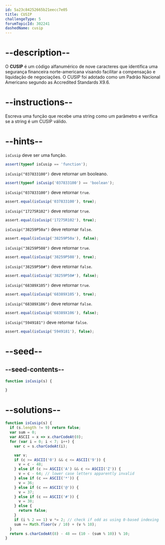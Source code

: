 ```yaml
---
id: 5a23c84252665b21eecc7e05
title: CUSIP
challengeType: 5
forumTopicId: 302241
dashedName: cusip
---
```


# --description--

O **CUSIP** é um código alfanumérico de nove caracteres que identifica uma segurança financeira norte-americana visando facilitar a compensação e liquidação de negociações. O CUSIP foi adotado como um Padrão Nacional Americano segundo as Accredited Standards X9.6.

# --instructions--

Escreva uma função que recebe uma string como um parâmetro e verifica se a string é um CUSIP válido.

# --hints--

`isCusip` deve ser uma função.

```js
assert(typeof isCusip == 'function');
```

`isCusip("037833100")` deve retornar um booleano.

```js
assert(typeof isCusip('037833100') == 'boolean');
```

`isCusip("037833100")` deve retornar `true`.

```js
assert.equal(isCusip('037833100'), true);
```

`isCusip("17275R102")` deve retornar `true`.

```js
assert.equal(isCusip('17275R102'), true);
```

`isCusip("38259P50a")` deve retornar `false`.

```js
assert.equal(isCusip('38259P50a'), false);
```

`isCusip("38259P508")` deve retornar `true`.

```js
assert.equal(isCusip('38259P508'), true);
```

`isCusip("38259P50#")` deve retornar `false`.

```js
assert.equal(isCusip('38259P50#'), false);
```

`isCusip("68389X105")` deve retornar `true`.

```js
assert.equal(isCusip('68389X105'), true);
```

`isCusip("68389X106")` deve retornar `false`.

```js
assert.equal(isCusip('68389X106'), false);
```

`isCusip("5949181")` deve retornar `false`.

```js
assert.equal(isCusip('5949181'), false);
```

# --seed--

## --seed-contents--

```js
function isCusip(s) {

}
```

# --solutions--

```js
function isCusip(s) {
  if (s.length != 9) return false;
  var sum = 0;
  var ASCII = x => x.charCodeAt(0);
  for (var i = 0; i < 7; i++) {
    var c = s.charCodeAt(i);

    var v;
    if (c >= ASCII('0') && c <= ASCII('9')) {
      v = c - 48;
    } else if (c >= ASCII('A') && c <= ASCII('Z')) {
      v = c - 64; // lower case letters apparently invalid
    } else if (c == ASCII('*')) {
      v = 36;
    } else if (c == ASCII('@')) {
      v = 37;
    } else if (c == ASCII('#')) {
      v = 38;
    } else {
      return false;
    }
    if (i % 2 == 1) v *= 2; // check if odd as using 0-based indexing
    sum += Math.floor(v / 10) + (v % 10);
  }
  return s.charCodeAt(8) - 48 == (10 - (sum % 10)) % 10;
}
```

